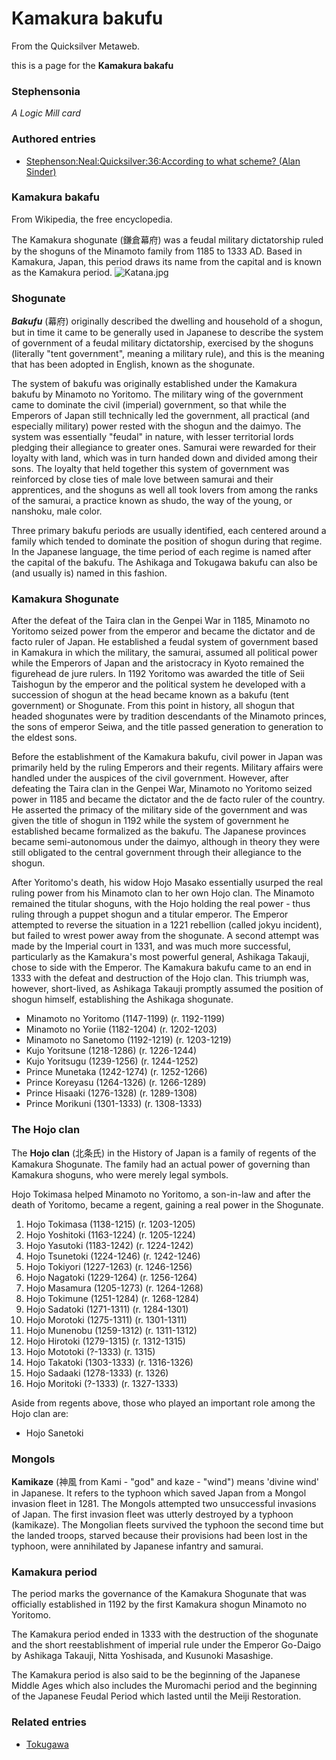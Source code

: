 
# Kamakura bakufu

From the Quicksilver Metaweb.

this is a page for the **Kamakura bakafu**
### Stephensonia


*A Logic Mill card*

### Authored entries


* [Stephenson:Neal:Quicksilver:36:According to what scheme? (Alan Sinder)](/stephenson-neal-quicksilver-36-according-to-what-scheme-alan-sinder)


### Kamakura bakafu


From Wikipedia, the free encyclopedia. 

The Kamakura shogunate (鎌倉幕府) was a feudal military dictatorship ruled by the shoguns of the Minamoto family from 1185 to 1333 AD. Based in Kamakura, Japan, this period draws its name from the capital and is known as the Kamakura period.
![Katana.jpg](/https://web.archive.org/web/20060725223453im_/http://en.wikipedia.org/upload/c/c3/Katana.jpg)
### Shogunate


***Bakufu*** (幕府) originally described the dwelling and household of a shogun, but in time it came to be generally used in Japanese to describe the system of government of a feudal military dictatorship, exercised by the shoguns (literally "tent government", meaning a military rule), and this is the meaning that has been adopted in English, known as the shogunate. 

The system of bakufu was originally established under the Kamakura bakufu by Minamoto no Yoritomo. The military wing of the government came to dominate the civil (imperial) government, so that while the Emperors of Japan still technically led the government, all practical (and especially military) power rested with the shogun and the daimyo. The system was essentially "feudal" in nature, with lesser territorial lords pledging their allegiance to greater ones. Samurai were rewarded for their loyalty with land, which was in turn handed down and divided among their sons. The loyalty that held together this system of government was reinforced by close ties of male love between samurai and their apprentices, and the shoguns as well all took lovers from among the ranks of the samurai, a practice known as shudo, the way of the young, or nanshoku, male color. 

Three primary bakufu periods are usually identified, each centered around a family which tended to dominate the position of shogun during that regime. In the Japanese language, the time period of each regime is named after the capital of the bakufu. The Ashikaga and Tokugawa bakufu can also be (and usually is) named in this fashion. 

### Kamakura Shogunate


After the defeat of the Taira clan in the Genpei War in 1185, Minamoto no Yoritomo seized power from the emperor and became the dictator and de facto ruler of Japan. He established a feudal system of government based in Kamakura in which the military, the samurai, assumed all political power while the Emperors of Japan and the aristocracy in Kyoto remained the figurehead de jure rulers. In 1192 Yoritomo was awarded the title of Seii Taishogun by the emperor and the political system he developed with a succession of shogun at the head became known as a bakufu (tent government) or Shogunate. From this point in history, all shogun that headed shogunates were by tradition descendants of the Minamoto princes, the sons of emperor Seiwa, and the title passed generation to generation to the eldest sons. 

Before the establishment of the Kamakura bakufu, civil power in Japan was primarily held by the ruling Emperors and their regents. Military affairs were handled under the auspices of the civil government. However, after defeating the Taira clan in the Genpei War, Minamoto no Yoritomo seized power in 1185 and became the dictator and the de facto ruler of the country. He asserted the primacy of the military side of the government and was given the title of shogun in 1192 while the system of government he established became formalized as the bakufu. The Japanese provinces became semi-autonomous under the daimyo, although in theory they were still obligated to the central government through their allegiance to the shogun. 

After Yoritomo's death, his widow Hojo Masako essentially usurped the real ruling power from his Minamoto clan to her own Hojo clan. The Minamoto remained the titular shoguns, with the Hojo holding the real power - thus ruling through a puppet shogun and a titular emperor. The Emperor attempted to reverse the situation in a 1221 rebellion (called jokyu incident), but failed to wrest power away from the shogunate. A second attempt was made by the Imperial court in 1331, and was much more successful, particularly as the Kamakura's most powerful general, Ashikaga Takauji, chose to side with the Emperor. The Kamakura bakufu came to an end in 1333 with the defeat and destruction of the Hojo clan. This triumph was, however, short-lived, as Ashikaga Takauji promptly assumed the position of shogun himself, establishing the Ashikaga shogunate.

* Minamoto no Yoritomo (1147-1199) (r. 1192-1199)
* Minamoto no Yoriie (1182-1204) (r. 1202-1203)
* Minamoto no Sanetomo (1192-1219) (r. 1203-1219)
* Kujo Yoritsune (1218-1286) (r. 1226-1244)
* Kujo Yoritsugu (1239-1256) (r. 1244-1252)
* Prince Munetaka (1242-1274) (r. 1252-1266)
* Prince Koreyasu (1264-1326) (r. 1266-1289)
* Prince Hisaaki (1276-1328) (r. 1289-1308)
* Prince Morikuni (1301-1333) (r. 1308-1333)


### The Hojo clan


The **Hojo clan** (北条氏) in the History of Japan is a family of regents of the Kamakura Shogunate. The family had an actual power of governing than Kamakura shoguns, who were merely legal symbols. 

Hojo Tokimasa helped Minamoto no Yoritomo, a son-in-law and after the death of Yoritomo, became a regent, gaining a real power in the Shogunate. 

1. Hojo Tokimasa (1138-1215) (r. 1203-1205)
2. Hojo Yoshitoki (1163-1224) (r. 1205-1224)
3. Hojo Yasutoki (1183-1242) (r. 1224-1242)
4. Hojo Tsunetoki (1224-1246) (r. 1242-1246)
5. Hojo Tokiyori (1227-1263) (r. 1246-1256)
6. Hojo Nagatoki (1229-1264) (r. 1256-1264)
7. Hojo Masamura (1205-1273) (r. 1264-1268)
8. Hojo Tokimune (1251-1284) (r. 1268-1284)
9. Hojo Sadatoki (1271-1311) (r. 1284-1301)
10. Hojo Morotoki (1275-1311) (r. 1301-1311)
11. Hojo Munenobu (1259-1312) (r. 1311-1312)
12. Hojo Hirotoki (1279-1315) (r. 1312-1315)
13. Hojo Mototoki (?-1333) (r. 1315)
14. Hojo Takatoki (1303-1333) (r. 1316-1326)
15. Hojo Sadaaki (1278-1333) (r. 1326)
16. Hojo Moritoki (?-1333) (r. 1327-1333)


Aside from regents above, those who played an important role among the Hojo clan are: 
* Hojo Sanetoki


### Mongols


**Kamikaze** (神風 from Kami - "god" and kaze - "wind") means 'divine wind' in Japanese. It refers to the typhoon which saved Japan from a Mongol invasion fleet in 1281. The Mongols attempted two unsuccessful invasions of Japan. The first invasion fleet was utterly destroyed by a typhoon (kamikaze). The Mongolian fleets survived the typhoon the second time but the landed troops, starved because their provisions had been lost in the typhoon, were annihilated by Japanese infantry and samurai. 

### Kamakura period


The period marks the governance of the Kamakura Shogunate that was officially established in 1192 by the first Kamakura shogun Minamoto no Yoritomo. 

The Kamakura period ended in 1333 with the destruction of the shogunate and the short reestablishment of imperial rule under the Emperor Go-Daigo by Ashikaga Takauji, Nitta Yoshisada, and Kusunoki Masashige. 

The Kamakura period is also said to be the beginning of the Japanese Middle Ages which also includes the Muromachi period and the beginning of the Japanese Feudal Period which lasted until the Meiji Restoration.

### Related entries


* [Tokugawa](/tokugawa)
